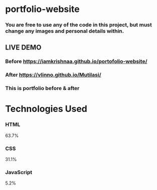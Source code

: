 # portfolio-website
### You are free to use any of the code in this project, but must change any images and personal details within.
## LIVE DEMO
### Before https://iamkrishnaa.github.io/portofolio-website/
### After https://vlinno.github.io/Mutilasi/
### This is portfolio before & after

# Technologies Used

### HTML
63.7%
 
### CSS
31.1%
 
### JavaScript
5.2%
